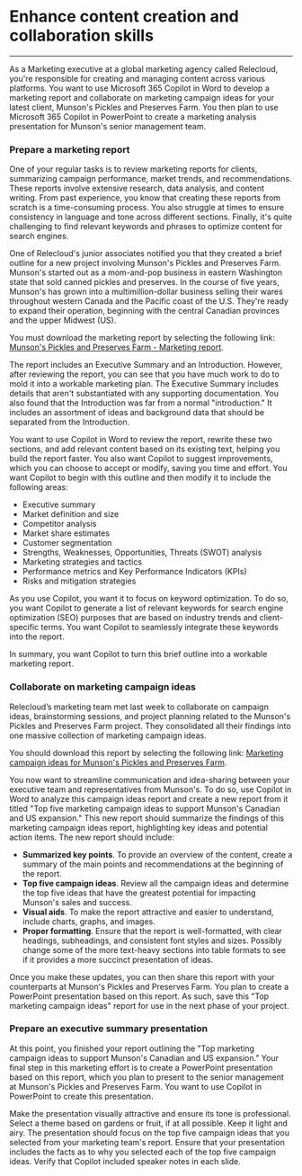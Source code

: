 # Enhance content creation and collaboration skills
---
As a Marketing executive at a global marketing agency called Relecloud, you're responsible for creating and managing content across various platforms. You want to use Microsoft 365 Copilot in Word to develop a marketing report and collaborate on marketing campaign ideas for your latest client, Munson's Pickles and Preserves Farm. You then plan to use Microsoft 365 Copilot in PowerPoint to create a marketing analysis presentation for Munson's senior management team.

### Prepare a marketing report

One of your regular tasks is to review marketing reports for clients, summarizing campaign performance, market trends, and recommendations. These reports involve extensive research, data analysis, and content writing. From past experience, you know that creating these reports from scratch is a time-consuming process. You also struggle at times to ensure consistency in language and tone across different sections. Finally, it's quite challenging to find relevant keywords and phrases to optimize content for search engines.

One of Relecloud's junior associates notified you that they created a brief outline for a new project involving Munson's Pickles and Preserves Farm. Munson's started out as a mom-and-pop business in eastern Washington state that sold canned pickles and preserves. In the course of five years, Munson's has grown into a multimillion-dollar business selling their wares throughout western Canada and the Pacific coast of the U.S. They're ready to expand their operation, beginning with the central Canadian provinces and the upper Midwest (US).

You must download the marketing report by selecting the following link: [Munson's Pickles and Preserves Farm - Marketing report](https://go.microsoft.com/fwlink/?linkid=2268063).

The report includes an Executive Summary and an Introduction. However, after reviewing the report, you can see that you have much work to do to mold it into a workable marketing plan. The Executive Summary includes details that aren't substantiated with any supporting documentation. You also found that the Introduction was far from a normal "introduction." It includes an assortment of ideas and background data that should be separated from the Introduction.

You want to use Copilot in Word to review the report, rewrite these two sections, and add relevant content based on its existing text, helping you build the report faster. You also want Copilot to suggest improvements, which you can choose to accept or modify, saving you time and effort. You want Copilot to begin with this outline and then modify it to include the following areas:

 -  Executive summary
 -  Market definition and size
 -  Competitor analysis
 -  Market share estimates
 -  Customer segmentation
 -  Strengths, Weaknesses, Opportunities, Threats (SWOT) analysis
 -  Marketing strategies and tactics
 -  Performance metrics and Key Performance Indicators (KPIs)
 -  Risks and mitigation strategies

As you use Copilot, you want it to focus on keyword optimization. To do so, you want Copilot to generate a list of relevant keywords for search engine optimization (SEO) purposes that are based on industry trends and client-specific terms. You want Copilot to seamlessly integrate these keywords into the report.

In summary, you want Copilot to turn this brief outline into a workable marketing report.

### Collaborate on marketing campaign ideas

Relecloud’s marketing team met last week to collaborate on campaign ideas, brainstorming sessions, and project planning related to the Munson's Pickles and Preserves Farm project. They consolidated all their findings into one massive collection of marketing campaign ideas.

You should download this report by selecting the following link: [Marketing campaign ideas for Munson's Pickles and Preserves Farm](https://go.microsoft.com/fwlink/?linkid=2268691).

You now want to streamline communication and idea-sharing between your executive team and representatives from Munson's. To do so, use Copilot in Word to analyze this campaign ideas report and create a new report from it titled "Top five marketing campaign ideas to support Munson's Canadian and US expansion." This new report should summarize the findings of this marketing campaign ideas report, highlighting key ideas and potential action items. The new report should include:

 -  **Summarized key points**. To provide an overview of the content, create a summary of the main points and recommendations at the beginning of the report.
 -  **Top five campaign ideas**. Review all the campaign ideas and determine the top five ideas that have the greatest potential for impacting Munson's sales and success.
 -  **Visual aids**. To make the report attractive and easier to understand, include charts, graphs, and images.
 -  **Proper formatting**. Ensure that the report is well-formatted, with clear headings, subheadings, and consistent font styles and sizes. Possibly change some of the more text-heavy sections into table formats to see if it provides a more succinct presentation of ideas.

Once you make these updates, you can then share this report with your counterparts at Munson's Pickles and Preserves Farm. You plan to create a PowerPoint presentation based on this report. As such, save this "Top marketing campaign ideas" report for use in the next phase of your project.

### Prepare an executive summary presentation

At this point, you finished your report outlining the "Top marketing campaign ideas to support Munson's Canadian and US expansion." Your final step in this marketing effort is to create a PowerPoint presentation based on this report, which you plan to present to the senior management at Munson's Pickles and Preserves Farm. You want to use Copilot in PowerPoint to create this presentation.

Make the presentation visually attractive and ensure its tone is professional. Select a theme based on gardens or fruit, if at all possible. Keep it light and airy. The presentation should focus on the top five campaign ideas that you selected from your marketing team's report. Ensure that your presentation includes the facts as to why you selected each of the top five campaign ideas. Verify that Copilot included speaker notes in each slide.
